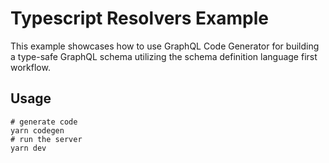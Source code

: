 # Typescript Resolvers Example

This example showcases how to use GraphQL Code Generator for building a type-safe GraphQL schema utilizing the schema definition language first workflow.

## Usage

```
# generate code
yarn codegen
# run the server
yarn dev
```
